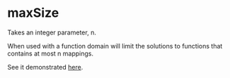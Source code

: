 # maxSize 

Takes an integer parameter, n.

When used with a function domain will limit the solutions to functions that contains at most n mappings.

See it demonstrated [here](https://github.com/conjure-cp/conjure/blob/main/docs/notebooks/functionDemonstration.ipynb).
